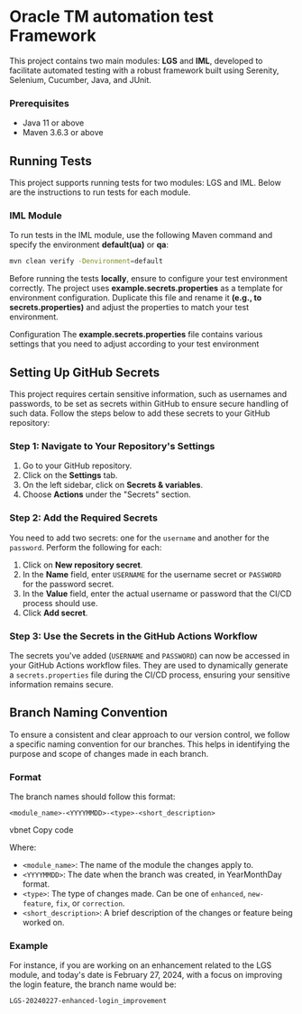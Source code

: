 
# Oracle TM automation test Framework

This project contains two main modules: **LGS** and **IML**, developed to facilitate automated testing with a robust framework built using Serenity, Selenium, Cucumber, Java, and JUnit.

### Prerequisites

- Java 11 or above
- Maven 3.6.3 or above

## Running Tests

This project supports running tests for two modules: LGS and IML. Below are the instructions to run tests for each module.

### IML Module

To run tests in the IML module, use the following Maven command and specify the environment **default(ua)** or **qa**:

```bash
mvn clean verify -Denvironment=default
```

Before running the tests **locally**, ensure to configure your test environment correctly. The project uses **example.secrets.properties** as a template for environment configuration. 
Duplicate this file and rename it **(e.g., to secrets.properties)** and adjust the properties to match your test environment.

Configuration
The **example.secrets.properties** file contains various settings that you need to adjust according to your test environment

## Setting Up GitHub Secrets

This project requires certain sensitive information, such as usernames and passwords, to be set as secrets within GitHub to ensure secure handling of such data. Follow the steps below to add these secrets to your GitHub repository:

### Step 1: Navigate to Your Repository's Settings

1. Go to your GitHub repository.
2. Click on the **Settings** tab.
3. On the left sidebar, click on **Secrets & variables**.
4. Choose **Actions** under the "Secrets" section.

### Step 2: Add the Required Secrets

You need to add two secrets: one for the `username` and another for the `password`. Perform the following for each:

1. Click on **New repository secret**.
2. In the **Name** field, enter `USERNAME` for the username secret or `PASSWORD` for the password secret.
3. In the **Value** field, enter the actual username or password that the CI/CD process should use.
4. Click **Add secret**.

### Step 3: Use the Secrets in the GitHub Actions Workflow

The secrets you've added (`USERNAME` and `PASSWORD`) can now be accessed in your GitHub Actions workflow files. They are used to dynamically generate a `secrets.properties` file during the CI/CD process, ensuring your sensitive information remains secure.


## Branch Naming Convention

To ensure a consistent and clear approach to our version control, we follow a specific naming convention for our branches. This helps in identifying the purpose and scope of changes made in each branch.

### Format

The branch names should follow this format:

`<module_name>-<YYYYMMDD>-<type>-<short_description>`

vbnet
Copy code

Where:
- `<module_name>`: The name of the module the changes apply to.
- `<YYYYMMDD>`: The date when the branch was created, in YearMonthDay format.
- `<type>`: The type of changes made. Can be one of `enhanced`, `new-feature`, `fix`, or `correction`.
- `<short_description>`: A brief description of the changes or feature being worked on.

### Example

For instance, if you are working on an enhancement related to the LGS module, and today's date is February 27, 2024, with a focus on improving the login feature, the branch name would be:

```
LGS-20240227-enhanced-login_improvement
```